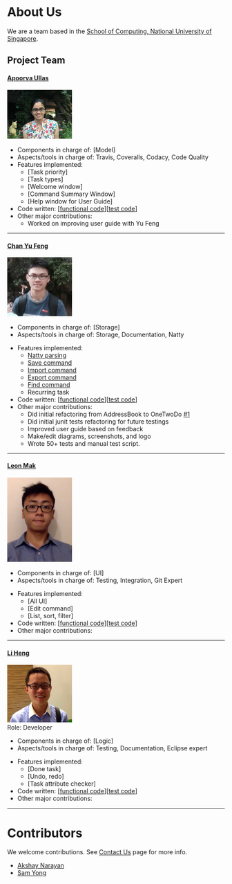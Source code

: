 # About Us

We are a team based in the [School of Computing, National University of Singapore](http://www.comp.nus.edu.sg).

## Project Team

#### [Apoorva Ullas](http://github.com/apoorva17)
<img src="images/apoorva17.jpg" width="150"><br>

* Components in charge of: [Model]
* Aspects/tools in charge of: Travis, Coveralls, Codacy, Code Quality
* Features implemented:
	* [Task priority]
	* [Task types]
	* [Welcome window]
	* [Command Summary Window]
	* [Help window for User Guide]
* Code written: [[functional code](../collated/main/A0141138N.md)][[test code](../collated/test/A0141138N.md)]
* Other major contributions:
	* Worked on improving user guide with Yu Feng

-----

#### [Chan Yu Feng](http://github.com/fishwind)
<img src="images/fishwind.jpg" width="150"><br>

- Components in charge of: [Storage]
- Aspects/tools in charge of: Storage, Documentation, Natty
* Features implemented:
	* [Natty parsing](https://github.com/CS2103JAN2017-F14-B1/main/blob/master/docs/UserGuide.md#date-and-time-format-specification)
	* [Save command](https://github.com/CS2103JAN2017-F14-B1/main/blob/master/docs/UserGuide.md#saving-the-data-save)
	* [Import command](https://github.com/CS2103JAN2017-F14-B1/main/blob/master/docs/UserGuide.md#importing-the-data-import)
	* [Export command](https://github.com/CS2103JAN2017-F14-B1/main/blob/master/docs/UserGuide.md#exporting-the-data-export)
	* [Find command](https://github.com/CS2103JAN2017-F14-B1/main/blob/master/docs/UserGuide.md#finding-certain-tasks-find)
	* Recurring task
* Code written: [[functional code](../collated/main/A0139343E.md)][[test code](../collated/main/A0139343E.md)]
* Other major contributions:
	* Did initial refactoring from AddressBook to OneTwoDo [#1](https://github.com/CS2103JAN2017-F14-B1/main/pull/1)
	* Did initial junit tests refactoring for future testings
	* Improved user guide based on feedback
	* Make/edit diagrams, screenshots, and logo
	* Wrote 50+ tests and manual test script.

-----

#### [Leon Mak](http://github.com/leonmak)
<img src="images/leonmak.jpg" width="150"><br>

- Components in charge of: [UI]
- Aspects/tools in charge of: Testing, Integration, Git Expert
* Features implemented:
	* [All UI]
	* [Edit command]
	* [List, sort, filter]
* Code written: [[functional code](../collated/main/A0143029M.md)][[test code](../collated/main/A0143029M.md)]
* Other major contributions:

-----

#### [Li Heng](https://github.com/Li-Heng-LH)
<img src="images/Li-Heng-LH.jpg" width="150"><br>
Role: Developer

- Components in charge of: [Logic]
- Aspects/tools in charge of: Testing, Documentation, Eclipse expert
* Features implemented:
	* [Done task]
	* [Undo, redo]
	* [Task attribute checker]
* Code written: [[functional code](../collated/main/A0135739W.md)][[test code](../collated/main/A0135739W.md)]
* Other major contributions:

-----

# Contributors

We welcome contributions. See [Contact Us](ContactUs.md) page for more info.

* [Akshay Narayan](https://github.com/se-edu/addressbook-level4/pulls?q=is%3Apr+author%3Aokkhoy)
* [Sam Yong](https://github.com/se-edu/addressbook-level4/pulls?q=is%3Apr+author%3Amauris)

